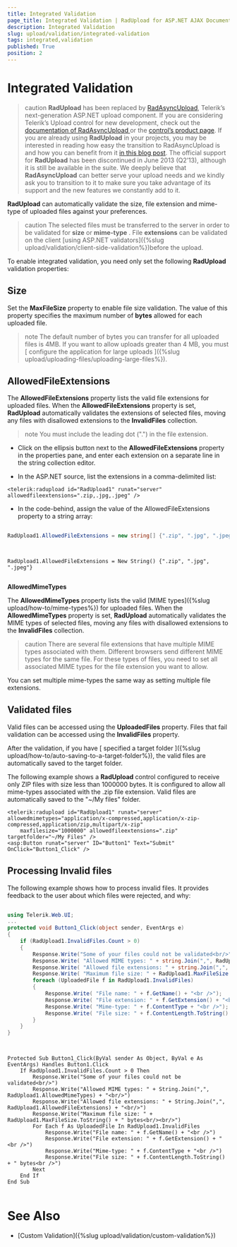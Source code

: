 ```yaml
---
title: Integrated Validation
page_title: Integrated Validation | RadUpload for ASP.NET AJAX Documentation
description: Integrated Validation
slug: upload/validation/integrated-validation
tags: integrated,validation
published: True
position: 2
---
```


# Integrated Validation



>caution  **RadUpload** has been replaced by [RadAsyncUpload](https://demos.telerik.com/aspnet-ajax/asyncupload/examples/overview/defaultcs.aspx), Telerik’s next-generation ASP.NET upload component. If you are considering Telerik’s Upload control for new development, check out the [documentation of RadAsyncUpload ](https://www.telerik.com/help/aspnet-ajax/asyncupload-overview.html) or the [control’s product page](https://www.telerik.com/products/aspnet-ajax/asyncupload.aspx). If you are already using **RadUpload** in your projects, you may be interested in reading how easy the transition to RadAsyncUpload is and how you can benefit from it [in this blog post](https://blogs.telerik.com/blogs/12-12-05/the-case-of-telerik-s-new-old-asp.net-ajax-upload-control-radasyncupload). The official support for **RadUpload** has been discontinued in June 2013 (Q2’13), although it is still be available in the suite. We deeply believe that **RadAsyncUpload** can better serve your upload needs and we kindly ask you to transition to it to make sure you take advantage of its support and the new features we constantly add to it.
>


**RadUpload** can automatically validate the size, file extension and mime-type of uploaded files against your preferences.

>caution The selected files must be transferred to the server in order to be validated for **size** or **mime-type** . File **extensions** can be validated on the client [using ASP.NET validators]({%slug upload/validation/client-side-validation%})before the upload.
>


To enable integrated validation, you need only set the following **RadUpload** validation properties:

## Size

Set the **MaxFileSize** property to enable file size validation. The value of this property specifies the maximum number of **bytes** allowed for each uploaded file.

>note The default number of bytes you can transfer for all uploaded files is 4MB. If you want to allow uploads greater than 4 MB, you must [ configure the application for large uploads ]({%slug upload/uploading-files/uploading-large-files%}).
>


## AllowedFileExtensions

The **AllowedFileExtensions** property lists the valid file extensions for uploaded files. When the **AllowedFileExtensions** property is set, **RadUpload** automatically validates the extensions of selected files, moving any files with disallowed extensions to the **InvalidFiles** collection.

>note You must include the leading dot (".") in the file extension.
>


* Click on the ellipsis button next to the **AllowedFileExtensions** property in the properties pane, and enter each extension on a separate line in the string collection editor.

* In the ASP.NET source, list the extensions in a comma-delimited list:

````ASPNET
<telerik:radupload id="RadUpload1" runat="server" allowedfileextensions=".zip,.jpg,.jpeg" />
````



* In the code-behind, assign the value of the AllowedFileExtensions property to a string array:



````C#
	     
RadUpload1.AllowedFileExtensions = new string[] {".zip", ".jpg", ".jpeg"};
				
````
````VB.NET
	     
RadUpload1.AllowedFileExtensions = New String() {".zip", ".jpg", ".jpeg"}
				
````


**AllowedMimeTypes**

The **AllowedMimeTypes** property lists the valid [MIME types]({%slug upload/how-to/mime-types%}) for uploaded files. When the **AllowedMimeTypes** property is set, **RadUpload** automatically validates the MIME types of selected files, moving any files with disallowed extensions to the **InvalidFiles** collection.

>caution There are several file extensions that have multiple MIME types associated with them. Different browsers send different MIME types for the same file. For these types of files, you need to set all associated MIME types for the file extension you want to allow.
>


You can set multiple mime-types the same way as setting multiple file extensions.

## Validated files

Valid files can be accessed using the **UploadedFiles** property. Files that fail validation can be accessed using the **InvalidFiles** property.

After the validation, if you have [ specified a target folder ]({%slug upload/how-to/auto-saving-to-a-target-folder%}), the valid files are automatically saved to the target folder.

The following example shows a **RadUpload** control configured to receive only ZIP files with size less than 1000000 bytes. It is configured to allow all mime-types associated with the .zip file extension. Valid files are automatically saved to the "~/My files" folder.

````ASPNET
<telerik:radupload id="RadUpload1" runat="server" allowedmimetypes="application/x-compressed,application/x-zip-compressed,application/zip,multipart/x-zip"
    maxfilesize="1000000" allowedfileextensions=".zip" targetfolder="~/My Files" />
<asp:Button runat="server" ID="Button1" Text="Submit" OnClick="Button1_Click" />
````



## Processing Invalid files

The following example shows how to process invalid files. It provides feedback to the user about which files were rejected, and why:



````C#
	     
using Telerik.Web.UI;
...
protected void Button1_Click(object sender, EventArgs e)
{  
    if (RadUpload1.InvalidFiles.Count > 0)  
    { 
        Response.Write("Some of your files could not be validated<br/>");
        Response.Write( "Allowed MIME types: " + string.Join(",", RadUpload1.AllowedMimeTypes) + "<br/>");
        Response.Write( "Allowed file extensions: " + string.Join(",", RadUpload1.AllowedFileExtensions) + "<br/>" );    
        Response.Write( "Maximum file size: " + RadUpload1.MaxFileSize.ToString() + " bytes<br/><br/>");    
        foreach (UploadedFile f in RadUpload1.InvalidFiles)    
        {       
            Response.Write( "File name: " + f.GetName() + "<br />");     
            Response.Write( "File extension: " + f.GetExtension() + "<br />");
            Response.Write( "Mime-type: " + f.ContentType + "<br />");       
            Response.Write( "File size: " + f.ContentLength.ToString() + " bytes<br />");    
        }  
    }
}
				
````
````VB.NET
	     
Protected Sub Button1_Click(ByVal sender As Object, ByVal e As EventArgs) Handles Button1.Click
    If RadUpload1.InvalidFiles.Count > 0 Then
        Response.Write("Some of your files could not be validated<br/>")
        Response.Write("Allowed MIME types: " + String.Join(",", RadUpload1.AllowedMimeTypes) + "<br/>")
        Response.Write("Allowed file extensions: " + String.Join(",", RadUpload1.AllowedFileExtensions) + "<br/>")
        Response.Write("Maximum file size: " + RadUpload1.MaxFileSize.ToString() + " bytes<br/><br/>")
        For Each f As UploadedFile In RadUpload1.InvalidFiles
            Response.Write("File name: " + f.GetName() + "<br />")
            Response.Write("File extension: " + f.GetExtension() + "<br />")
            Response.Write("Mime-type: " + f.ContentType + "<br />")
            Response.Write("File size: " + f.ContentLength.ToString() + " bytes<br />")
        Next
    End If
End Sub
		
````


# See Also

 * [Custom Validation]({%slug upload/validation/custom-validation%})
